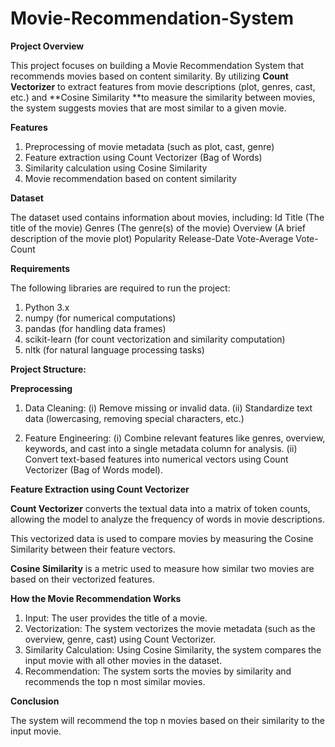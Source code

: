 # Movie-Recommendation-System

**Project Overview**

This project focuses on building a Movie Recommendation System that recommends movies based on content similarity. By utilizing **Count Vectorizer** to extract features from movie descriptions (plot, genres, cast, etc.) and **Cosine Similarity **to measure the similarity between movies, the system suggests movies that are most similar to a given movie.

**Features**

1. Preprocessing of movie metadata (such as plot, cast, genre)
2. Feature extraction using Count Vectorizer (Bag of Words)
3. Similarity calculation using Cosine Similarity
4. Movie recommendation based on content similarity

**Dataset**

The dataset used contains information about movies, including:
Id
Title (The title of the movie)
Genres (The genre(s) of the movie)
Overview (A brief description of the movie plot)
Popularity
Release-Date
Vote-Average
Vote-Count

**Requirements**

The following libraries are required to run the project:
1. Python 3.x
2. numpy (for numerical computations)
3. pandas (for handling data frames)
4. scikit-learn (for count vectorization and similarity computation)
5. nltk (for natural language processing tasks)

**Project Structure:**

**Preprocessing**
1. Data Cleaning:
   (i) Remove missing or invalid data.
   (ii) Standardize text data (lowercasing, removing special characters, etc.)
   
3. Feature Engineering:
   (i) Combine relevant features like genres, overview, keywords, and cast into a single metadata column for analysis.
   (ii) Convert text-based features into numerical vectors using Count Vectorizer (Bag of Words model).

   
**Feature Extraction using Count Vectorizer**

**Count Vectorizer** converts the textual data into a matrix of token counts, allowing the model to analyze the frequency of words in movie descriptions.

This vectorized data is used to compare movies by measuring the Cosine Similarity between their feature vectors.


**Cosine Similarity** is a metric used to measure how similar two movies are based on their vectorized features. 

**How the Movie Recommendation Works**

1. Input: The user provides the title of a movie.
2. Vectorization: The system vectorizes the movie metadata (such as the overview, genre, cast) using Count Vectorizer.
3. Similarity Calculation: Using Cosine Similarity, the system compares the input movie with all other movies in the dataset.
4. Recommendation: The system sorts the movies by similarity and recommends the top n most similar movies.


**Conclusion**

The system will recommend the top n movies based on their similarity to the input movie.
